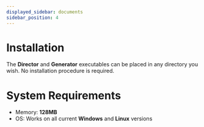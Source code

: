 ```yaml
---
displayed_sidebar: documents
sidebar_position: 4
---
```


# Installation

The **Director** and **Generator** executables can be placed in any directory you wish. No installation procedure is required.

# System Requirements

* Memory: **128MB**
* OS: Works on all current **Windows** and **Linux** versions
